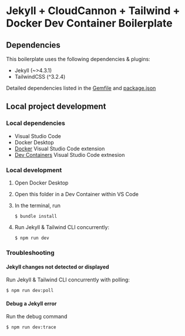 # Jekyll + CloudCannon + Tailwind + Docker Dev Container Boilerplate

## Dependencies

This boilerplate uses the following dependencies & plugins:

- Jekyll (~>4.3.1)
- TailwindCSS (^3.2.4)

Detailed dependencies listed in the [Gemfile](./Gemfile) and [package.json](./package.json)
  
## Local project development

### Local dependencies

- Visual Studio Code
- Docker Desktop
- [Docker](https://marketplace.visualstudio.com/items?itemName=ms-azuretools.vscode-docker) Visual Studio Code extension
- [Dev Containers](https://marketplace.visualstudio.com/items?itemName=ms-vscode-remote.remote-containers) Visual Studio Code extnesion

### Local development

1. Open Docker Desktop

2. Open this folder in a Dev Container within VS Code

3. In the terminal, run
    ```
    $ bundle install
    ```

4. Run Jekyll & Tailwind CLI concurrently:
    ```
    $ npm run dev
    ```

### Troubleshooting

#### **Jekyll changes not detected or displayed**
Run Jekyll & Tailwind CLI concurrently with polling:
```
$ npm run dev:poll
```
#### **Debug a Jekyll error**
Run the debug command
```
$ npm run dev:trace
```
